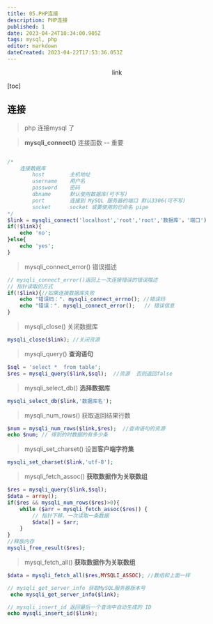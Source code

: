 ```yaml
---
title: 05.PHP连接
description: PHP连接
published: 1
date: 2023-04-24T10:34:00.905Z
tags: mysql, php
editor: markdown
dateCreated: 2023-04-22T17:53:36.053Z
---
```


<center>link</center>

[toc]

## 连接

> php 连接mysql 了

> **mysqli_connect()** 连接函数   --   重要

```php

/* 
    连接数据库
        host        主机地址
        username    用户名
        password    密码
        dbname      默认使用数据库(可不写)
        port        连接到 MySQL 服务器的端口 默认3306(可不写)
        socket      socket 或要使用的已命名 pipe
*/
$link = mysqli_connect('localhost','root','root','数据库'，'端口')
if(!$link){
    echo 'no';
}else{
    echo 'yes';
}
```

> mysqli_connect_error()  错误描述 

```php
// mysqli_connect_error()返回上一次连接错误的错误描述 
// 指针读取的方式
if(!$link){//如果连接数据库失败
    echo "错误码：". mysqli_connect_errno(); //错误码
    echo "错误：". mysqli_connect_error();   // 错误信息
}
```



> mysqli_close()  关闭数据库

```php
mysqli_close($link); //关闭资源
```



> mysqli_query()  **查询语句**

```php
$sql = 'select *  from table';
$res = mysqli_query($link,$sql);  //资源  否则返回false
```



> mysqli_select_db() **选择数据库**

```php
mysqli_select_db($link,'数据库名');
```



> mysqli_num_rows()  获取返回结果行数

```php
$num = mysqli_num_rows($link,$res);  //查询语句的资源
echo $num; // 得到的时数据的有多少条
```



> mysqli_set_charset() 设置**客户端字符集**

```php
mysqli_set_charset($link,'utf-8');
```



> mysqli_fetch_assoc() **获取数据作为关联数组**

```php
$res = mysqli_query($link,$sql);
$data = array();
if($res && mysqli_num_rows($res)>0){
    while ($arr = mysqli_fetch_assoc($res)) {
        // 指针下移，一次读取一条数据
        $data[] = $arr;
    }
}
//释放内存
mysqli_free_result($res);
```

>  mysqi_fetch_all() **获取数据作为关联数组**

```php
$data = mysqli_fetch_all($res,MYSQLI_ASSOC); //数组和上面一样
```



```php
// mysqli_get_server_info 获取MySQL服务器版本号
 echo mysqli_get_server_info($link);

// mysqli_insert_id 返回最后一个查询中自动生成的 ID
echo mysqli_insert_id($link);
```



